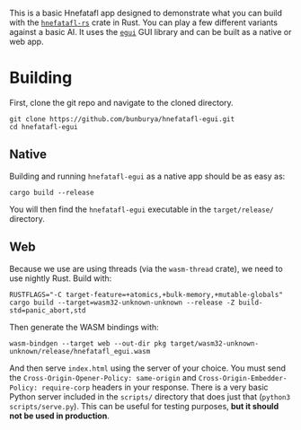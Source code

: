 This is a basic Hnefatafl app designed to demonstrate what you can build with the
[`hnefatafl-rs`](https://crates.io/crates/hnefatafl) crate in Rust. You can play a few different variants against a
basic AI. It uses the [`egui`](https://crates.io/crates/egui) GUI library and can be built as a native or web app.

# Building

First, clone the git repo and navigate to the cloned directory.

```shell
git clone https://github.com/bunburya/hnefatafl-egui.git
cd hnefatafl-egui
```

## Native

Building and running `hnefatafl-egui` as a native app should be as easy as:

```shell
cargo build --release
```

You will then find the `hnefatafl-egui` executable in the `target/release/` directory.

## Web

Because we use are using threads (via the `wasm-thread` crate), we need to use nightly Rust. Build with:

```shell
RUSTFLAGS="-C target-feature=+atomics,+bulk-memory,+mutable-globals" cargo build --target=wasm32-unknown-unknown --release -Z build-std=panic_abort,std
```

Then generate the WASM bindings with:

```shell
wasm-bindgen --target web --out-dir pkg target/wasm32-unknown-unknown/release/hnefatafl_egui.wasm
```

And then serve `index.html` using the server of your choice. You must send the `Cross-Origin-Opener-Policy: same-origin`
and `Cross-Origin-Embedder-Policy: require-corp` headers in your response. There is a very basic Python server included
in the `scripts/` directory that does just that (`python3 scripts/serve.py`). This can be useful for testing purposes,
**but it should not be used in production**.
